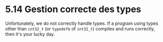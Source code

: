 # 5.14 Gestion correcte des types

Unfortunately, we do not correctly handle types. If a program using types
other than `int32_t` (or `typedef`s of `int32_t`) compiles and runs
correctly, then it's your lucky day.
